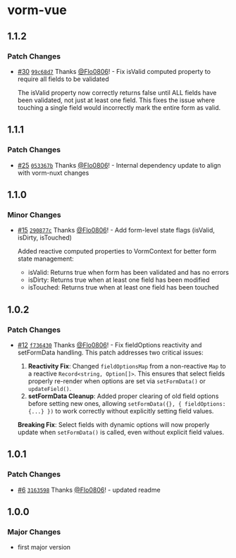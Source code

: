 # vorm-vue

## 1.1.2

### Patch Changes

- [#30](https://github.com/Flo0806/vorm/pull/30) [`99c68d7`](https://github.com/Flo0806/vorm/commit/99c68d7940383e09683b971d5e2be187e63de119) Thanks [@Flo0806](https://github.com/Flo0806)! - Fix isValid computed property to require all fields to be validated

  The isValid property now correctly returns false until ALL fields have been validated, not just at least one field. This fixes the issue where touching a single field would incorrectly mark the entire form as valid.

## 1.1.1

### Patch Changes

- [#25](https://github.com/Flo0806/vorm/pull/25) [`053367b`](https://github.com/Flo0806/vorm/commit/053367b1212f97f3ec36f830b4426147bb0d8d14) Thanks [@Flo0806](https://github.com/Flo0806)! - Internal dependency update to align with vorm-nuxt changes

## 1.1.0

### Minor Changes

- [#15](https://github.com/Flo0806/vorm/pull/15) [`290877c`](https://github.com/Flo0806/vorm/commit/290877c8d99728c8d9f06932690834ad4a33fbb8) Thanks [@Flo0806](https://github.com/Flo0806)! - Add form-level state flags (isValid, isDirty, isTouched)

  Added reactive computed properties to VormContext for better form state management:
  - isValid: Returns true when form has been validated and has no errors
  - isDirty: Returns true when at least one field has been modified
  - isTouched: Returns true when at least one field has been touched

## 1.0.2

### Patch Changes

- [#12](https://github.com/Flo0806/vorm/pull/12) [`f736430`](https://github.com/Flo0806/vorm/commit/f7364302490b56ab9cf834fb51056da5d8cdf22b) Thanks [@Flo0806](https://github.com/Flo0806)! - Fix fieldOptions reactivity and setFormData handling. This patch addresses two critical issues:
  1. **Reactivity Fix**: Changed `fieldOptionsMap` from a non-reactive `Map` to a reactive `Record<string, Option[]>`. This ensures that select fields properly re-render when options are set via `setFormData()` or `updateField()`.
  2. **setFormData Cleanup**: Added proper clearing of old field options before setting new ones, allowing `setFormData({}, { fieldOptions: {...} })` to work correctly without explicitly setting field values.

  **Breaking Fix**: Select fields with dynamic options will now properly update when `setFormData()` is called, even without explicit field values.

## 1.0.1

### Patch Changes

- [#6](https://github.com/Flo0806/vorm/pull/6) [`3163598`](https://github.com/Flo0806/vorm/commit/31635984bdb61c74686c840f288c0c075a65afe0) Thanks [@Flo0806](https://github.com/Flo0806)! - updated readme

## 1.0.0

### Major Changes

- first major version
